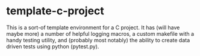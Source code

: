 # template-c-project
This is a sort-of template environment for a C project. It has (will have maybe more) a number of helpful logging macros, a custom makefile with a handy testing utility, and (probably most notably) the ability to create data driven tests using python (pytest.py).
